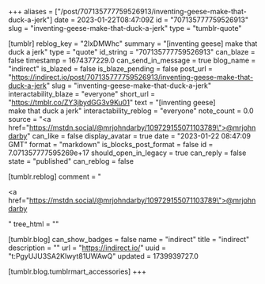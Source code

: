+++
aliases = ["/post/707135777759526913/inventing-geese-make-that-duck-a-jerk"]
date = 2023-01-22T08:47:09Z
id = "707135777759526913"
slug = "inventing-geese-make-that-duck-a-jerk"
type = "tumblr-quote"

[tumblr]
reblog_key = "2lxDMWhc"
summary = "[inventing geese] make that duck a jerk"
type = "quote"
id_string = "707135777759526913"
can_blaze = false
timestamp = 1674377229.0
can_send_in_message = true
blog_name = "indirect"
is_blazed = false
is_blaze_pending = false
post_url = "https://indirect.io/post/707135777759526913/inventing-geese-make-that-duck-a-jerk"
slug = "inventing-geese-make-that-duck-a-jerk"
interactability_blaze = "everyone"
short_url = "https://tmblr.co/ZY3jbydGG3v9Ku01"
text = "[inventing geese]<br/>make that duck a jerk"
interactability_reblog = "everyone"
note_count = 0.0
source = "<a href=\"https://mstdn.social/@mrjohndarby/109729155071103789\">@mrjohndarby</a>"
can_like = false
display_avatar = true
date = "2023-01-22 08:47:09 GMT"
format = "markdown"
is_blocks_post_format = false
id = 7.071357777595269e+17
should_open_in_legacy = true
can_reply = false
state = "published"
can_reblog = false

[tumblr.reblog]
comment = "<p><a href=\"https://mstdn.social/@mrjohndarby/109729155071103789\">@mrjohndarby</a></p>"
tree_html = ""

[tumblr.blog]
can_show_badges = false
name = "indirect"
title = "indirect"
description = ""
url = "https://indirect.io/"
uuid = "t:PgyUJU3SA2Klwyt81UWAwQ"
updated = 1739939727.0

[tumblr.blog.tumblrmart_accessories]
+++
